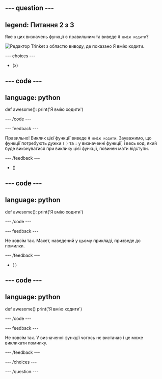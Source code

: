 
--- question ---
---
legend: Питання 2 з 3
---

Яке з цих визначень функції є правильним та виведе `Я вмію кодити`?

![Редактор Trinket з областю виводу, де показано <code>Я вмію кодити</code>.](images/quiz2.png)

--- choices ---

- (x)

--- code ---
---
language: python
---

def awesome(): 
  print('Я вмію ходити')

--- /code ---

 --- feedback ---

Правильно! Виклик цієї функції виведе `Я вмію кодити`. Зауважимо, що функції потребують дужки `(` `)` та `:` у визначенні функції, і весь код, який буде виконуватися при виклику цієї функції, повинен мати відступи.

 --- /feedback ---

- ()

--- code ---
---
language: python
---

def awesome(): 
print('Я вмію ходити')

--- /code ---

 --- feedback ---

 Не зовсім так. Макет, наведений у цьому прикладі, призведе до помилки.

 --- /feedback ---

- ( )

--- code ---
---
language: python
---

def awesome() 
  print('Я вмію ходити')

--- /code ---

 --- feedback ---

Не зовсім так. У визначенні функції чогось не вистачає і це може викликати помилку.

 --- /feedback ---

--- /choices ---

--- /question ---
